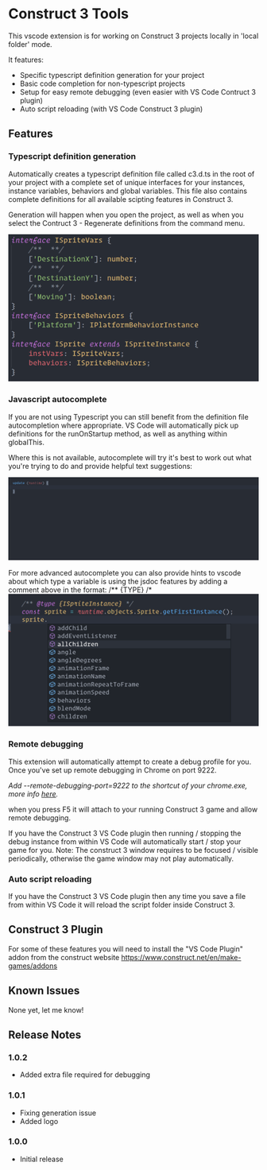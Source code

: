 # Construct 3 Tools

This vscode extension is for working on Construct 3 projects locally in 'local folder' mode.

It features:
- Specific typescript definition generation for your project
- Basic code completion for non-typescript projects
- Setup for easy remote debugging (even easier with VS Code Contruct 3 plugin)
- Auto script reloading (with VS Code Construct 3 plugin)

## Features

### Typescript definition generation
Automatically creates a typescript definition file called c3.d.ts in the root of your project with a complete set of unique interfaces for your instances, instance variables, behaviors and global variables. This file also contains complete definitions for all available scipting features in Construct 3.

Generation will happen when you open the project, as well as when you select the Contruct 3 - Regenerate definitions from the command menu.

![feature X](images/ts-definition.png)

### Javascript autocomplete
If you are not using Typescript you can still benefit from the definition file autocompletion where appropriate. VS Code will automatically pick up definitions for the runOnStartup method, as well as anything within globalThis.

Where this is not available, autocomplete will try it's best to work out what you're trying to do and provide helpful text suggestions:

![feature X](images/autocomplete.gif)

For more advanced autocomplete you can also provide hints to vscode about which type a variable is using the jsdoc features by adding a comment above in the format: /** {TYPE} /*
![feature X](images/js-definition.png)

### Remote debugging
This extension will automatically attempt to create a debug profile for you. Once you've set up remote debugging in Chrome  on port 9222.

<i>Add --remote-debugging-port=9222 to the shortcut of your chrome.exe, more info [here](https://developer.mozilla.org/en-US/docs/Tools/Remote_Debugging/Chrome_Desktop).</i>

 when you press F5 it will attach to your running Construct 3 game and allow remote debugging.


If you have the Construct 3 VS Code plugin then running / stopping the debug instance from within VS Code will automatically start / stop your game for you. Note: The construct 3 window requires to be focused / visible periodically, otherwise the game window may not play automatically.

### Auto script reloading
If you have the Construct 3 VS Code plugin then any time you save a file from within VS Code it will reload the script folder inside Construct 3.

## Construct 3 Plugin
For some of these features you will need to install the "VS Code Plugin" addon from the construct website https://www.construct.net/en/make-games/addons

## Known Issues

None yet, let me know!

## Release Notes
### 1.0.2
- Added extra file required for debugging
### 1.0.1
- Fixing generation issue
- Added logo
### 1.0.0
- Initial release
